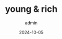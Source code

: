 ---
title: "young & rich"
date: 2024-10-05
type: page
headless: false
weight: 10
author: admin
image: 
  filename: image5.jpg
---